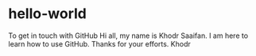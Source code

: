 # hello-world
To get in touch with GitHub
Hi all,
my name is Khodr Saaifan. I am here to learn how to use GitHub.
Thanks for your efforts.
Khodr
